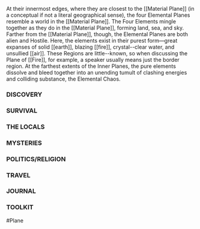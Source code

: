 At their innermost edges, where they are closest to the [[Material Plane]] (in a conceptual if not a literal geographical sense), the four Elemental Planes resemble a world in the [[Material Plane]]. The Four Elements mingle together as they do in the [[Material Plane]], forming land, sea, and sky. Farther from the [[Material Plane]], though, the Elemental Planes are both alien and Hostile. Here, the elements exist in their purest form—great expanses of solid [[earth]], blazing [[fire]], crystal--clear water, and unsullied [[air]]. These Regions are little--known, so when discussing the Plane of [[Fire]], for example, a speaker usually means just the border region. At the farthest extents of the Inner Planes, the pure elements dissolve and bleed together into an unending tumult of clashing energies and colliding substance, the Elemental Chaos.
### DISCOVERY


### SURVIVAL


### THE LOCALS


### MYSTERIES


### POLITICS/RELIGION


### TRAVEL


### JOURNAL


### TOOLKIT



#Plane 
